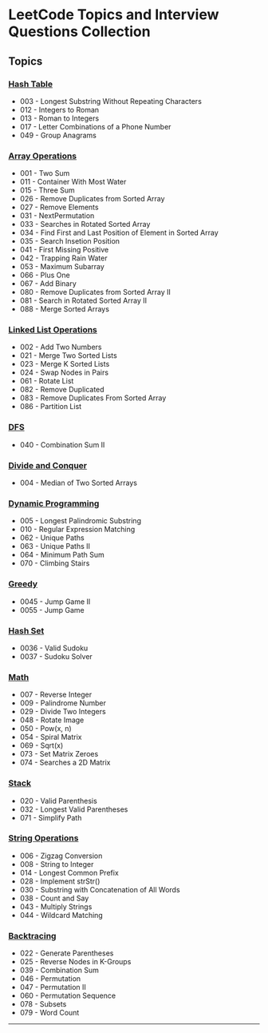# LeetCode Topics and Interview Questions Collection

## Topics

### [Hash Table](https://github.com/notaspacecowboy/leetcode/blob/master/Solutions/CSharp/HashTable.cs)

- 003 - Longest Substring Without Repeating Characters
- 012 - Integers to Roman
- 013 - Roman to Integers
- 017 - Letter Combinations of a Phone Number
- 049 - Group Anagrams

### [Array Operations](https://github.com/notaspacecowboy/leetcode/blob/master/Solutions/CSharp/Arrays.cs)

- 001 - Two Sum
- 011 - Container With Most Water
- 015 - Three Sum
- 026 - Remove Duplicates from Sorted Array
- 027 - Remove Elements
- 031 - NextPermutation
- 033 - Searches in Rotated Sorted Array
- 034 - Find First and Last Position of Element in Sorted Array
- 035 - Search Insetion Position
- 041 - First Missing Positive
- 042 - Trapping Rain Water
- 053 - Maximum Subarray
- 066 - Plus One
- 067 - Add Binary
- 080 - Remove Duplicates from Sorted Array II
- 081 - Search in Rotated Sorted Array II
- 088 - Merge Sorted Arrays

### [Linked List Operations](https://github.com/notaspacecowboy/leetcode/blob/master/Solutions/CSharp/LinkedList.cs)

- 002 - Add Two Numbers
- 021 - Merge Two Sorted Lists
- 023 - Merge K Sorted Lists
- 024 - Swap Nodes in Pairs
- 061 - Rotate List
- 082 - Remove Duplicated
- 083 - Remove Duplicates From Sorted Array
- 086 - Partition List

### [DFS](https://github.com/notaspacecowboy/leetcode/blob/master/Solutions/CSharp/DFS.cs)

- 040 - Combination Sum II

### [Divide and Conquer](https://github.com/notaspacecowboy/leetcode/blob/master/Solutions/CSharp/DivideAndConquer.cs)

- 004 - Median of Two Sorted Arrays

### [Dynamic Programming](https://github.com/notaspacecowboy/leetcode/blob/master/Solutions/CSharp/DynamicProgramming.cs)

- 005 - Longest Palindromic Substring
- 010 - Regular Expression Matching
- 062 - Unique Paths
- 063 - Unique Paths II
- 064 - Minimum Path Sum
- 070 - Climbing Stairs

### [Greedy](https://github.com/notaspacecowboy/leetcode/blob/master/Solutions/CSharp/Greedy.cs)

- 0045 - Jump Game II
- 0055 - Jump Game

### [Hash Set](https://github.com/notaspacecowboy/leetcode/blob/master/Solutions/CSharp/Hashsets.cs)

- 0036 - Valid Sudoku
- 0037 - Sudoku Solver

### [Math](https://github.com/notaspacecowboy/leetcode/blob/master/Solutions/CSharp/Maths.cs)

- 007 - Reverse Integer
- 009 - Palindrome Number
- 029 - Divide Two Integers
- 048 - Rotate Image
- 050 - Pow(x, n)
- 054 - Spiral Matrix
- 069 - Sqrt(x)
- 073 - Set Matrix Zeroes
- 074 - Searches a 2D Matrix

### [Stack](https://github.com/notaspacecowboy/leetcode/blob/master/Solutions/CSharp/Stacks.cs)

- 020 - Valid Parenthesis
- 032 - Longest Valid Parentheses
- 071 - Simplify Path

### [String Operations](https://github.com/notaspacecowboy/leetcode/blob/master/Solutions/CSharp/Strings.cs)

- 006 - Zigzag Conversion
- 008 - String to Integer
- 014 - Longest Common Prefix
- 028 - Implement strStr()
- 030 - Substring with Concatenation of All Words
- 038 - Count and Say
- 043 - Multiply Strings
- 044 - Wildcard Matching

### [Backtracing](https://github.com/notaspacecowboy/leetcode/blob/master/Solutions/CSharp/Backtracing.cs)

- 022 - Generate Parentheses
- 025 - Reverse Nodes in K-Groups
- 039 - Combination Sum
- 046 - Permutation
- 047 - Permutation II
- 060 - Permutation Sequence
- 078 - Subsets
- 079 - Word Count

---
